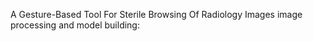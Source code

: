 

A Gesture-Based Tool For Sterile Browsing Of Radiology Images
image processing and model building:
